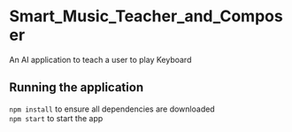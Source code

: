 # Smart_Music_Teacher_and_Composer
An AI application to teach a user to play Keyboard


## Running the application
`npm install` to ensure all dependencies are downloaded <br>
`npm start` to start the app
